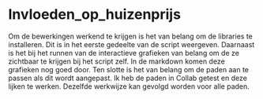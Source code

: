 # Invloeden_op_huizenprijs
Om de bewerkingen werkend te krijgen is het van belang om de libraries te installeren. Dit is in het eerste gedeelte van de script weergeven. 
Daarnaast is het bij het runnen van de interactieve grafieken van belang om de ze zichtbaar te krijgen bij het script zelf. In de markdown komen deze grafieken nog goed door. 
Ten slotte is het van belang om de paden aan te passen als dit wordt aangepast. Ik heb de paden in Collab getest en deze lijken te werken. Dezelfde werkwijze kan gevolgd worden voor alle paden. 